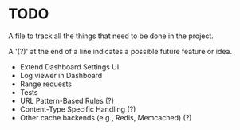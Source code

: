 # TODO

A file to track all the things that need to be done in the project.

A '(?)' at the end of a line indicates a possible future feature or idea.

- Extend Dashboard Settings UI
- Log viewer in Dashboard
- Range requests
- Tests
- URL Pattern-Based Rules (?)
- Content-Type Specific Handling (?)
- Other cache backends (e.g., Redis, Memcached) (?)
